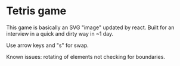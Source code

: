 # Tetris game

This game is basically an SVG "image" updated by react. Built for an interview in a quick and dirty way in ~1 day.

Use arrow keys and "s" for swap.

Known issues: rotating of elements not checking for boundaries.
